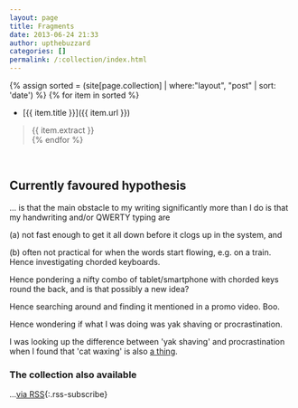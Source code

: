 ```yaml
---
layout: page
title: Fragments
date: 2013-06-24 21:33
author: upthebuzzard
categories: []
permalink: /:collection/index.html
---
```


{% assign sorted = (site[page.collection] | where:"layout", "post" | sort: 'date') %}
{% for item in sorted %}
* [{{ item.title }}]({{ item.url }})
> {{ item.extract }}  
{% endfor %}

<br>

## Currently favoured hypothesis

... is that the main obstacle to my writing significantly more than I do is that my handwriting and/or QWERTY typing are

(a) not fast enough to get it all down before it clogs up in the system, and

(b) often not practical for when the words start flowing, e.g. on a train.
Hence investigating chorded keyboards.

Hence pondering a nifty combo of tablet/smartphone with chorded keys round the back, and is that possibly a new idea?

Hence searching around and finding it mentioned in a promo video. Boo.

Hence wondering if what I was doing was yak shaving or procrastination.

I was looking up the difference between 'yak shaving' and procrastination when I found that 'cat waxing' is also [a thing](https://johnpmurphy.net/2013/07/08/yak-shaving-vs-cat-waxing-a-difference-of-vital-importance/).


### The collection also available

...[via RSS](feed.xml){:.rss-subscribe}
